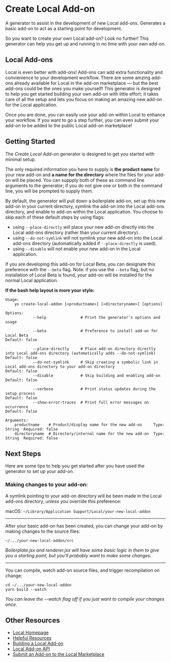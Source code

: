 # Create Local Add-on
A generator to assist in the development of new Local add-ons. Generates a basic add-on to act as a starting point for development.

So you want to create your own Local add-on? Look no further! This generator can help you get up and running in no time with your own add-on.


## Local Add-ons
Local is even better with add-ons! Add-ons can add extra functionality and convienience to your development workflow. There are some amzing add-ons already available for Local in the add-on marketplace –– but the best add-ons could be the ones you make yourself! This generator is designed to help you get started building your own add-on with little effort; it takes care of all the setup and lets you focus on making an amazing new add-on for the Local application.

Once you are done, you can easily use your add-on within Local to enhance your workflow. If you want to go a step further, you can even submit your add-on to be added to the public Local add-on marketplace!

## Getting Started
The *Create Local Add-on* generator is designed to get you started with minimal setup. 

The only required information you have to supply is **the product name** for your new add-on and **a name for the directory** where the files for your add-on will be placed. You can suppply both of these as command line arguments to the generator; if you do not give one or both in the command line, you will be prompted to supply them.

By default, the generator will pull down a boilerplate add-on, set up this new add-on in your current directory, symlink the add-on into the Local add-ons directory, and enable to add-on within the Local application. You choose to skip each of these default steps by using flags:

* using `--place-directly` will place your new add-on directly into the Local add-ons directory (rather than your current directory).
* using `--do-not-symlink` will not symlink your new add-on into the Local add-ons directory (automatically added if `--place-directly` is used).
* using `--disable` will not enable your new add-on in the Local application.

If you are developing this add-on for Local Beta, you can designate this preference with the `--beta` flag.
Note: if you use the `--beta` flag, but no installation of Local Beta is found, your add-on will be installed for the normal Local application.


**If the bash help layout is more your style:**

```
Usage:
    yo create-local-addon [<productname>] [<directoryname>] [options]

Options:
            --help               # Print the generator's options and usage

            --beta               # Preference to install add-on for Local Beta                                                         Default: false

            --place-directly     # Place add-on directory directly into Local add-ons directory (automatically adds --do-not-symlink)  Default: false
            --do-not-symlink     # Skip creating a symbolic link in Local add-ons directory to your add-on directory                   Default: false
            --disable            # Skip building and enabling add-on                                                                   Default: false

            --verbose            # Print status updates during the setup process                                                       Default: false
            --show-error-traces  # Print full error messages on occurrence                                                             Default: false

Arguments:
    productname    # Product/display name for the new add-on     Type: String  Required: false
    directoryname  # Directory/internal name for the new add-on  Type: String  Required: false
```

## Next Steps
Here are some tips to help you get started after you have used the generator to set up your add-on.

### Making changes to your add-on:
A symlink pointing to your add-on directory will be been made in the Local add-ons directory, unless you override this preference:

macOS: `~/Library/Application Support/Local/your-new-local-addon`

---

After your basic add-on has been created, you can change your add-on by making changes to the source files:

`~/.../your-new-local-addon/src`

*Boilerplate.jsx and renderer.jsx will have some basic logic in them to give you a starting point, but you'll probably want to make some changes.*

---

You can compile, watch add-on source files, and trigger recompilation on change:

```
cd ~/.../your-new-local-addon  
yarn build --watch
```

*You can leave the --watch flag off if you just want to compile your changes once.*

## Other Resources
* [Local Homepage](https://localwp.com/)
* [Helpful Resources](https://localwp.com/get-involved)
* [Building a Local Add-on](https://localwp.com/get-involved/build)
* [Local Add-on API](https://github.com/getflywheel/local-docs-addon-api)
* [Submit an Add-on to the Local Marketplace](https://localwp.com/submit-addon)